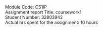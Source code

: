 Module Code: CS1IP  
Assignment report Title: coursework1  
Student Number: 32803942  
Actual hrs spent for the assignment: 10 hours  
